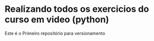 # Realizando todos os exercicios do curso em video (python)
 
 Este é o Primeiro repositório para versionamento
